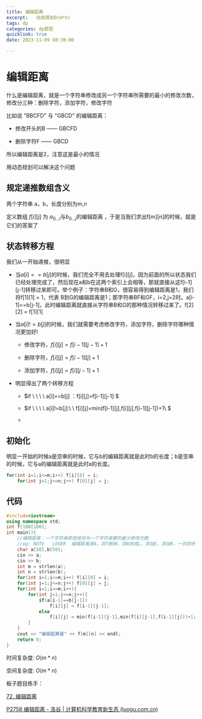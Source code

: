```yaml
---
title: 编辑距离
excerpt:   动态规划O(m*n)
tags: dp
categories: dp题型
quicklink: true
date: 2023-11-09 08:30:00

---
```


# 编辑距离

什么是编辑距离，就是一个字符串修改成另一个字符串所需要的最小的修改次数，修改分三种：删除字符，添加字符，修改字符

比如说 "BBCFD" 与 "GBCD" 的编辑距离：

- 修改开头的B —— GBCFD

- 删除字符F —— GBCD

所以编辑距离是2，注意这是最小的情况

用动态规划可以解决这个问题

## 规定递推数组含义

两个字符串 a，b，长度分别为m,n

定义数组 $f[i][j]$ 为 $a_{0...i}$与$b_{0...j}$的编辑距离 ，于是当我们求出f[m][n]的时候，就是它们的答案了

## 状态转移方程

我们从一开始递推，很明显

- 当$a[i] == b[j]$的时候，我们完全不用去处理f[i][j]，因为前面的所以状态我们已经处理完成了，然后现在a和b在这两个索引上会相等，那就直接从这f[i-1][j-1]转移过来即可。举个例子：字符串B和G，很容易得到编辑距离是1，我们将f[1][1] = 1，代表 B到G的编辑距离是1；那字符串BF和GF，i=2,j=2时。a[i-1]==b[j-1]，此时编辑距离就直接从字符串B和G的那种情况转移过来了。f[2][2] = f[1][1]

- 当$a[i]!=b[j]$的时候，我们就需要考虑修改字符，添加字符，删除字符哪种情况更加好l
  
  - 修改字符，$f[i][j] = f[i-1][j-1]+1$
  
  - 删除字符，$f[i][j]=f[i-1][j]+1$
  
  - 添加字符，$f[i][j]=f[i][j-1]+1$

- 明显得出了两个转移方程
  
  - $if \ \ \ \ a[i]==b[j] ：f[i][j]=f[i-1][j-1] $
  
  - $if \  \ \ \ a[i]!=b[j]:\ \  f[i][j]=min(f[i-1][j],f[i][j],f[i-1][j-1])+1\ $
  
  - 

## 初始化

明显一开始的时候a是空串的时候，它与b的编辑距离就是此时b的长度；b是空串的时候，它与a的编辑距离就是此时a的长度。

```cpp
for(int i=1;i<=m;i++) f[i][0] = i;
    for(int j=1;j<=n;j++) f[0][j] = j;
```

## 代码

```cpp
#include<iostream>
using namespace std;
int f[100[100];
int main(){
    //编辑距离：一个字符串修改成另外一个字符串要的最少修改次数
    //eg: NOTV   LOVER  编辑距离是4，将T删掉，将N改成L，添加E，添加R，一共四步
    char a[50],b[50];
    cin >> a;
    cin >> b;
    int m = strlen(a);
    int n = strlen(b);
    for(int i=1;i<=m;i++) f[i][0] = i;
    for(int j=1;j<=n;j++) f[0][j] = j;
    for(int i=1;i<=m;i++){
        for(int j=1;j<=n;j++){
            if(a[i-1]==b[j-1])
                f[i][j] = f[i-1][j-1];
            else
                f[i][j] = min(f[i-1][j-1],min(f[i][j-1],f[i-1][j]))+1;
        }
    }
    cout << "编辑距离是" << f[m][n] << endl;
    return 0;
}
```

时间复杂度: $O(m*n)$

空间复杂度: $O(m*n)$

板子题目练手：

[72. 编辑距离](https://leetcode.cn/problems/edit-distance/)

[P2758 编辑距离 - 洛谷 | 计算机科学教育新生态 (luogu.com.cn)](https://www.luogu.com.cn/problem/P2758)
